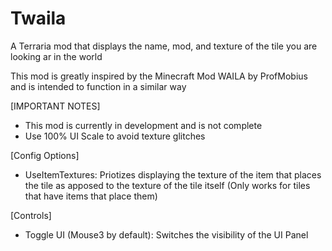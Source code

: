 # Twaila
 
A Terraria mod that displays the name, mod, and texture of the tile you are looking ar in the world

This mod is greatly inspired by the Minecraft Mod WAILA by ProfMobius and is intended to function in a similar way

[IMPORTANT NOTES]
- This mod is currently in development and is not complete
- Use 100% UI Scale to avoid texture glitches

[Config Options]
- UseItemTextures: Priotizes displaying the texture of the item that places the tile as apposed to the texture of the tile itself (Only works for tiles that have items that place them)

[Controls]
- Toggle UI (Mouse3 by default): Switches the visibility of the UI Panel
